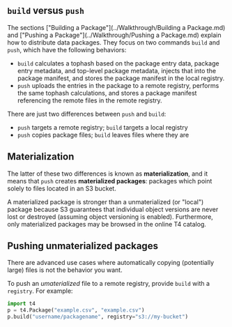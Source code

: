 ## `build` versus `push`

The sections ["Building a Package"](../Walkthrough/Building a Package.md) and ["Pushing a Package"](../Walkthrough/Pushing a Package.md) explain how to distribute data packages. They focus on two commands `build` and `push`, which have the following behaviors:

* `build` calculates a tophash based on the package entry data, package entry metadata, and top-level package metadata, injects that into the package manifest, and stores the package manifest in the local registry.
* `push` uploads the entries in the package to a remote registry, performs the same tophash calculations, and stores a package manifest referencing the remote files in the remote registry.

There are just two differences between `push` and `build`:

* `push` targets a remote registry; `build` targets a local registry
* `push` copies package files; `build` leaves files where they are

## Materialization
The latter of these two differences is known as **materialization**, and it means that `push` creates **materialized packages**: packages which point solely to files located in an S3 bucket.

A materialized package is stronger than a unmaterialized (or "local") package because S3 guarantees that individual object versions are never lost or destroyed (assuming object versioning is enabled). Furthermore, only materialized packages may be browsed in the online T4 catalog.

## Pushing unmaterialized packages
There are advanced use cases where automatically copying (potentially large) files is not the behavior you want.

To push an _umaterialized_ file to a remote registry, provide `build` with a `registry`. For example:

```python
import t4
p = t4.Package("example.csv", "example.csv")
p.build("username/packagename", registry="s3://my-bucket")
```